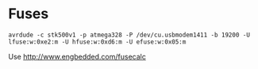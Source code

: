 # Fuses

    avrdude -c stk500v1 -p atmega328 -P /dev/cu.usbmodem1411 -b 19200 -U lfuse:w:0xe2:m -U hfuse:w:0xd6:m -U efuse:w:0x05:m

Use http://www.engbedded.com/fusecalc
